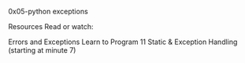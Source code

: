0x05-python exceptions

Resources
Read or watch:

Errors and Exceptions
Learn to Program 11 Static & Exception Handling (starting at minute 7)
